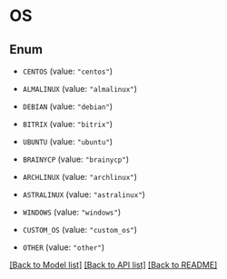 # OS

## Enum


* `CENTOS` (value: `"centos"`)

* `ALMALINUX` (value: `"almalinux"`)

* `DEBIAN` (value: `"debian"`)

* `BITRIX` (value: `"bitrix"`)

* `UBUNTU` (value: `"ubuntu"`)

* `BRAINYCP` (value: `"brainycp"`)

* `ARCHLINUX` (value: `"archlinux"`)

* `ASTRALINUX` (value: `"astralinux"`)

* `WINDOWS` (value: `"windows"`)

* `CUSTOM_OS` (value: `"custom_os"`)

* `OTHER` (value: `"other"`)


[[Back to Model list]](../README.md#documentation-for-models) [[Back to API list]](../README.md#documentation-for-api-endpoints) [[Back to README]](../README.md)


